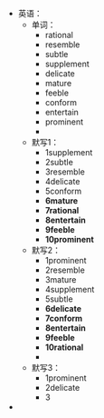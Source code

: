 - 英语：
	- 单词：
		- rational
		- resemble
		- subtle
		- supplement
		- delicate
		- mature
		- feeble
		- conform
		- entertain
		- prominent
		-
	- 默写1：
		- 1supplement
		- 2subtle
		- 3resemble
		- 4delicate
		- 5conform
		- **6mature**
		- **7rational**
		- **8entertain**
		- **9feeble**
		- **10prominent**
	- 默写2：
		- 1prominent
		- 2resemble
		- 3mature
		- 4supplement
		- 5subtle
		- **6delicate**
		- **7conform**
		- **8entertain**
		- **9feeble**
		- **10rational**
		-
	- 默写3：
		- 1prominent
		- 2delicate
		- 3
-